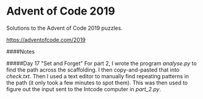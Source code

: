 # Advent of Code 2019
Solutions to the Advent of Code 2019 puzzles.

https://adventofcode.com/2019

####Notes

#####Day 17 "Set and Forget"
For part 2, I wrote the program *analyse.py* to find the path across the scaffolding. I then copy-and-pasted that into _check.txt_. Then I used a text editor to manually find repeating patterns in the path (it only took a few minutes to spot them). This was then used to figure out the input sent to the Intcode computer in _part_2.py_.